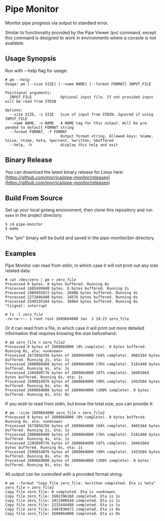 
# Pipe Monitor

Monitor pipe progress via output to standard error.

Similar to functionality provided by the Pipe Viewer (pv) command, except this command is designed to work in 
environments where a console is not available.

## Usage Synopsis
Run with --help flag for usage:
```
# pm --help
Usage: pm [--size SIZE] [--name NAME] [--format FORMAT] INPUT_FILE

Positional arguments:
  INPUT_FILE             Optional input file. If not provided input will be read from STDIN

Options:
  --size SIZE, -s SIZE   Size of input from STDIN. Ignored if using INPUT_FILE
  --name NAME, -n NAME   A NAME tag for this output. Will be pre-pended to default FORMAT string
  --format FORMAT, -f FORMAT
                         Output format string. Allowed keys: %name, %size, %time, %eta, %percent, %written, %buffered
  --help, -h             display this help and exit

```

## Binary Release
You can download the latest binary release for Linux here: [https://github.com/morrica/pipe-monitor/releases](https://github.com/morrica/pipe-monitor/releases)

## Build From Source

Set up your local golang environment, then clone this repository and run `make` in the project directory.

`$ cd pipe-monitor`  
`$ make`

The "pm" binary will be build and saved in the pipe-monitor/bin directory.

## Examples

Pipe Monitor can read from stdin, in which case it will not print out any size related data:
```
# cat /dev/zero | pm > zero_file
Processed 0 bytes. 0 bytes buffered. Running 0s
Processed 1601699840 bytes. 0 bytes buffered. Running 2s
Processed 1989455872 bytes. 20480 bytes buffered. Running 4s
Processed 2271846400 bytes. 24576 bytes buffered. Running 6s
Processed 2540335104 bytes. 36864 bytes buffered. Running 8s
^Csignal: interrupt

# ls -l zero_file
-rw-rw-r-- 1 root root 2609664000 Jan  2 19:23 zero_file
```

Or it can read from a file, in which case it will print out more detailed information that requires knowing the size 
beforehand:
```
# pm zero_file > zero_file2
Processed 0 bytes of 2609664000 (0% complete). 0 bytes buffered. Running 0s, eta: <unknown>
Processed 1673056256 bytes of 2609664000 (64% complete). 4665344 bytes buffered. Running 2s, eta: 1s
Processed 2008084480 bytes of 2609664000 (76% complete). 5181440 bytes buffered. Running 4s, eta: 1s
Processed 2285899776 bytes of 2609664000 (87% complete). 10481664 bytes buffered. Running 6s, eta: 1s
Processed 2598014976 bytes of 2609664000 (99% complete). 2453504 bytes buffered. Running 8s, eta: 0s
Processed 2609664000 bytes of 2609664000 (100% complete). 0 bytes buffered. Running 8s, eta: 0s
```

If you wish to read from stdin, but know the total size, you can provide it:
```
# pm --size 2609664000 zero_file > zero_file2
Processed 0 bytes of 2609664000 (0% complete). 0 bytes buffered. Running 0s, eta: <unknown>
Processed 1673056256 bytes of 2609664000 (64% complete). 4665344 bytes buffered. Running 2s, eta: 1s
Processed 2008084480 bytes of 2609664000 (76% complete). 5181440 bytes buffered. Running 4s, eta: 1s
Processed 2285899776 bytes of 2609664000 (87% complete). 10481664 bytes buffered. Running 6s, eta: 1s
Processed 2598014976 bytes of 2609664000 (99% complete). 2453504 bytes buffered. Running 8s, eta: 0s
Processed 2609664000 bytes of 2609664000 (100% complete). 0 bytes buffered. Running 8s, eta: 0s
```

All output can be controlled with a provided format string:
```
# pm --format "Copy file zero_file: %written completed. Eta is %eta"  zero_file > zero_file2
Copy file zero_file: 0 completed. Eta is <unknown>
Copy file zero_file: 1602396160 completed. Eta is 1s
Copy file zero_file: 1921900544 completed. Eta is 1s
Copy file zero_file: 2215444480 completed. Eta is 1s
Copy file zero_file: 2487836672 completed. Eta is 0s
Copy file zero_file: 2609664000 completed. Eta is 0s
```
